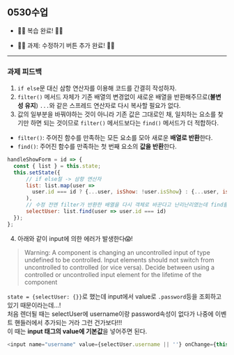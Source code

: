 ## 0530수업

- 🥊🥊 복습 완료! 🥊🥊
  
- 🥊🥊 과제: 수정하기 버튼 추가 완료! 🥊🥊
  

--- 
### 과제 피드백
1. `if else`문 대신 삼항 연산자를 이용해 코드를 간결히 작성하자. 
2. `filter()` 메서드 자체가 기존 배열의 변경없이 새로운 배열을 반환해주므로(**불변성 유지**) `...`와 같은 스프레드 연산자로 다시 복사할 필요가 없다.
3. 값의 일부분을 바꿔야하는 것이 아니라 기존 값은 그대로인 채, 일치하는 요소를 찾기만 하면 되는 것이므로 `filter()` 메서드보다는 `find()` 메서드가 더 적합하다.
- `filter()`:  주어진 함수를 만족하는 모든 요소를 모아 새로운 **배열로 반환**한다.
- `find()`: 주어진 함수를 만족하는 첫 번째 요소의 **값을 반환**한다.

```javascript
handleShowForm = id => {
  const { list } = this.state;
  this.setState({
      // if else절 -> 삼항 연산자
      list: list.map(user => 
        user.id === id ? {...user, isShow: !user.isShow} : {...user, isShow: false}
      ),
      // 수정 전엔 filter가 반환한 배열을 다시 객체로 바꾼다고 난리난리였는데 find를 쓰니까 세상 이렇게 간단할 수가... 
      selectUser: list.find(user => user.id === id)
  });
};
```


4. 아래와 같이 input에 의한 에러가 발생한다😱!
> Warning: A component is changing an uncontrolled input of type undefined to be controlled. Input elements should not switch from uncontrolled to controlled (or vice versa). Decide between using a controlled or uncontrolled input element for the lifetime of the component   

`state = {selectUser: {}}`로 했는데 input에서 value로 `.password`등을 조회하고 있기 때문이라는데...!   
처음 렌더될 때는 selectUser에 username이랑 password속성이 없다가 나중에 이벤트 핸들러에서 추가되는 거라 그런 건가보다!!!     
이 때는 **input 태그의 value에 기본값**을 넣어주면 된다. 

```javascript
<input name="username" value={selectUser.username || ''} onChange={this.handleEditChange}></input>
```

